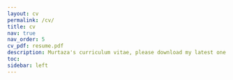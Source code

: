 ```yaml
---
layout: cv
permalink: /cv/
title: cv
nav: true
nav_order: 5
cv_pdf: resume.pdf
description: Murtaza's curriculum vitae, please download my latest one page resume from the button on the right.
toc:
sidebar: left
---
```

